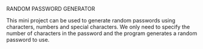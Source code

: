 RANDOM PASSWORD GENERATOR

This mini project can be used to generate random passwords using characters, numbers and special characters. 
We only need to specify the number of characters in the password and the program generates a random password to use.

